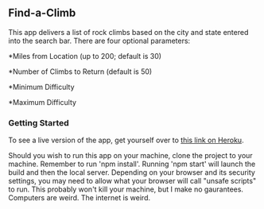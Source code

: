 ﻿## Find-a-Climb
This app delivers a list of rock climbs based on the city and state entered into the search bar. There are four optional parameters: 

 *Miles from Location (up to 200; default is 30)

 *Number of Climbs to Return (default is 50)

 *Minimum Difficulty

 *Maximum Difficulty

### Getting Started
To see a live version of the app, get yourself over to [this link on Heroku](https://ba-react100-find-a-climb.herokuapp.com/).

Should you wish to run this app on your machine, clone the project to your machine. Remember to run 'npm install'. Running 'npm start' will launch the build and then the local server. Depending on your browser and its security settings, you may need to allow what your browser will call "unsafe scripts" to run. This probably won't kill your machine, but I make no gaurantees. Computers are weird. The internet is weird.

